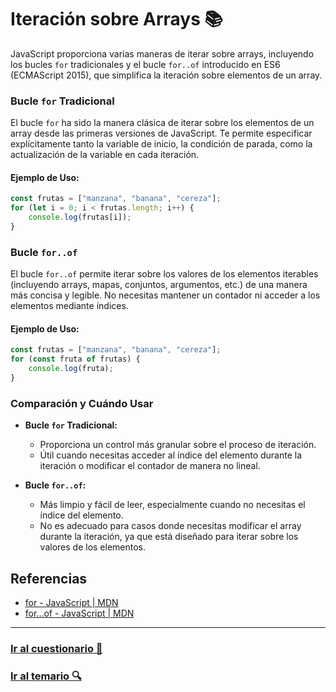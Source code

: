 # Iteración sobre Arrays 📚

JavaScript proporciona varias maneras de iterar sobre arrays, incluyendo los bucles `for` tradicionales y el bucle `for..of` introducido en ES6 (ECMAScript 2015), que simplifica la iteración sobre elementos de un array.

### Bucle `for` Tradicional

El bucle `for` ha sido la manera clásica de iterar sobre los elementos de un array desde las primeras versiones de JavaScript. Te permite especificar explícitamente tanto la variable de inicio, la condición de parada, como la actualización de la variable en cada iteración.

#### Ejemplo de Uso:

```javascript
const frutas = ["manzana", "banana", "cereza"];
for (let i = 0; i < frutas.length; i++) {
    console.log(frutas[i]);
}
```

### Bucle `for..of`

El bucle `for..of` permite iterar sobre los valores de los elementos iterables (incluyendo arrays, mapas, conjuntos, argumentos, etc.) de una manera más concisa y legible. No necesitas mantener un contador ni acceder a los elementos mediante índices.

#### Ejemplo de Uso:

```javascript
const frutas = ["manzana", "banana", "cereza"];
for (const fruta of frutas) {
    console.log(fruta);
}
```

### Comparación y Cuándo Usar

- **Bucle `for` Tradicional:**
  - Proporciona un control más granular sobre el proceso de iteración.
  - Útil cuando necesitas acceder al índice del elemento durante la iteración o modificar el contador de manera no lineal.

- **Bucle `for..of`:**
  - Más limpio y fácil de leer, especialmente cuando no necesitas el índice del elemento.
  - No es adecuado para casos donde necesitas modificar el array durante la iteración, ya que está diseñado para iterar sobre los valores de los elementos.

## Referencias

- [for - JavaScript | MDN](https://developer.mozilla.org/en-US/docs/Web/JavaScript/Reference/Statements/for)
- [for...of - JavaScript | MDN](https://developer.mozilla.org/en-US/docs/Web/JavaScript/Reference/Statements/for...of)

---

### [Ir al cuestionario 📝](../../cuestionarios/07-arrays/iteracion.md)

### [Ir al temario 🔍](../../readme.md)
